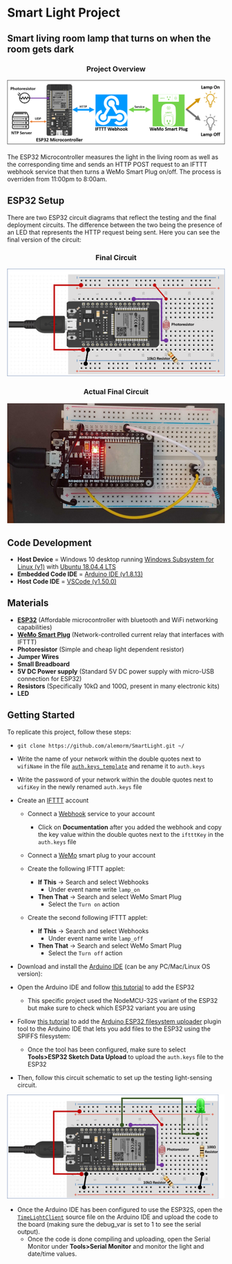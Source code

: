 # Smart Light Project

## Smart living room lamp that turns on when the room gets dark

### <div align="center">**Project Overview**

![Project Overview][overview]

The ESP32 Microcontroller measures the light in the living room as well as the corresponding time and sends an HTTP POST request to an IFTTT webhook service that then turns a WeMo Smart Plug on/off. The process is overriden from 11:00pm to 8:00am.

## ESP32 Setup

There are two ESP32 circuit diagrams that reflect the testing and the final deployment circuits. The difference between the two being the presence of an LED that represents the HTTP request being sent. Here you can see the final version of the circuit:

### <div align="center">**Final Circuit**

![LDR Final Circuit][circuit]

### <div align="center">**Actual Final Circuit**

![LDR Real Circuit][realcircuit]

## Code Development

- **Host Device** = Windows 10 desktop running [Windows Subsystem for Linux (v1)][wsl] with [Ubuntu 18.04.4 LTS][ubuntu]
- **Embedded Code IDE** = [Arduino IDE (v1.8.13)][arduino]
- **Host Code IDE** = [VSCode (v1.50.0)][vscode]

## Materials

- **[ESP32]** (Affordable microcontroller with bluetooth and WiFi networking capabilities)
- **[WeMo Smart Plug][wemoplug]** (Network-controlled current relay that interfaces with IFTTT)
- **Photoresistor** (Simple and cheap light dependent resistor)
- **Jumper Wires**
- **Small Breadboard**
- **5V DC Power supply** (Standard 5V DC power supply with micro-USB connection for ESP32)
- **Resistors** (Specifically 10kΩ and 100Ω, present in many electronic kits)
- **LED**

## Getting Started

To replicate this project, follow these steps:

- `git clone https://github.com/alemorm/SmartLight.git ~/`

- Write the name of your network within the double quotes next to `wifiName` in the file [`auth.keys_template`] and rename it to `auth.keys`

- Write the password of your network within the double quotes next to `wifiKey` in the newly renamed `auth.keys` file

- Create an [IFTTT] account
  
  - Connect a [Webhook] service to your account
    - Click on **Documentation** after you added the webhook and copy the key value within the double quotes next to the `iftttKey` in the `auth.keys` file

  - Connect a [WeMo] smart plug to your account
  
  - Create the following IFTTT applet:
    - **If This** -> Search and select Webhooks
      - Under event name write `lamp_on`
    - **Then That** -> Search and select WeMo Smart Plug
      - Select the `Turn on` action

  - Create the second following IFTTT applet:
    - **If This** -> Search and select Webhooks
      - Under event name write `lamp_off`
    - **Then That** -> Search and select WeMo Smart Plug
      - Select the `Turn off` action
  
- Download and install the [Arduino IDE][arduino] (can be any PC/Mac/Linux OS version):

- Open the Arduino IDE and follow [this tutorial][esp32tutorial] to add the ESP32
  - This specific project used the NodeMCU-32S variant of the ESP32 but make sure to check which ESP32 variant you are using

- Follow [this tutorial][esp32filesystem] to add the [Arduino ESP32 filesystem uploader][esptool_py] plugin tool to the Arduino IDE that lets you add files to the ESP32 using the SPIFFS filesystem:
  - Once the tool has been configured, make sure to select **Tools>ESP32 Sketch Data Upload** to upload the `auth.keys` file to the ESP32

- Then, follow this circuit schematic to set up the testing light-sensing circuit.

![LDR Test Circuit][testcircuit]

- Once the Arduino IDE has been configured to use the ESP32S, open the [`TimeLightClient`] source file on the Arduino IDE and upload the code to the board (making sure the debug_var is set to 1 to see the serial output).
  - Once the code is done compiling and uploading, open the Serial Monitor under **Tools>Serial Monitor** and monitor the light and date/time values.

<!-- Links -->
[overview]: img/project_overview.png
[circuit]: img/circuit_schematic.png
[testcircuit]: img/test_circuit_schematic.png
[realcircuit]: img/real_circuit.jpg
[vstasks]: .vscode/tasks.json
[wsl]: https://docs.microsoft.com/en-us/windows/wsl/install-win10
[ubuntu]: https://www.microsoft.com/en-us/p/ubuntu-1804-lts/9n9tngvndl3q
[arduino]: https://www.arduino.cc/en/Main/software
[vscode]: https://code.visualstudio.com/
[ifttt]: https://ifttt.com/home
[webhook]: https://ifttt.com/maker_webhooks
[wemo]: https://ifttt.com/wemo_switch
[`auth.keys_template`]: /src/data/auth.keys_template
[esp32tutorial]: https://randomnerdtutorials.com/installing-the-esp32-board-in-arduino-ide-windows-instructions/
[esp32filesystem]: https://randomnerdtutorials.com/install-esp32-filesystem-uploader-arduino-ide/
[esptool_py]: https://github.com/me-no-dev/arduino-esp32fs-plugin
[`TimeLightClient`]: src/TimeLightClient/TimeLightClient.ino
[ESP32]: https://www.espressif.com/en/products/socs/esp32
[wemoplug]: https://www.belkin.com/us/p/P-F7C063/